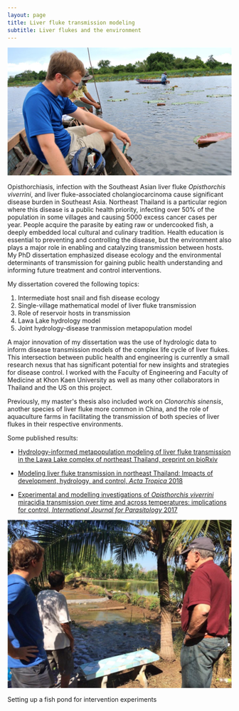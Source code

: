 ```yaml
---
layout: page
title: Liver fluke transmission modeling
subtitle: Liver flukes and the environment
---
```

![Collecting water samples](/img/CollectingWater.png)

Opisthorchiasis, infection with the Southeast Asian liver fluke _Opisthorchis viverrini_, and liver fluke-associated cholangiocarcinoma cause significant disease burden in Southeast Asia. Northeast Thailand is a particular region where this disease is a public health priority, infecting over 50% of the population in some villages and causing 5000 excess cancer cases per year. People acquire the parasite by eating raw or undercooked fish, a deeply embedded local cultural and culinary tradition. Health education is essential to preventing and controlling the disease, but the environment also plays a major role in enabling and catalyzing transmission between hosts. My PhD dissertation emphasized disease ecology and the environmental determinants of transmission for gaining public health understanding and informing future treatment and control interventions.

My dissertation covered the following topics:
1. Intermediate host snail and fish disease ecology
2. Single-village mathematical model of liver fluke transmission
3. Role of reservoir hosts in transmission
4. Lawa Lake hydrology model
5. Joint hydrology-disease tranmission metapopulation model

A major innovation of my dissertation was the use of hydrologic data to inform disease transmission models of the complex life cycle of liver flukes. This intersection between public health and engineering is currently a small research nexus that has significant potential for new insights and strategies for disease control. I worked with the Faculty of Engineering and Faculty of Medicine at Khon Kaen University as well as many other collaborators in Thailand and the US on this project.

Previously, my master's thesis also included work on _Clonorchis sinensis_, another species of liver fluke more common in China, and the role of aquaculture farms in facilitating the transmission of both species of liver flukes in their respective environments.

Some published results:

* [Hydrology-informed metapopulation modeling of liver fluke transmission in the Lawa Lake complex of northeast Thailand, preprint on bioRxiv](https://www.biorxiv.org/content/10.1101/569913v1)

* [Modeling liver fluke transmission in northeast Thailand: Impacts of development, hydrology, and control, _Acta Tropica_ 2018](https://www.sciencedirect.com/science/article/pii/S0001706X18304601)

* [Experimental and modelling investigations of _Opisthorchis viverrini_ miracidia transmission over time and across temperatures: implications for control, _International Journal for Parasitology_ 2017](https://www.sciencedirect.com/science/article/abs/pii/S0020751917300425)

![Pond Construction](/img/PondConstruction.png)

Setting up a fish pond for intervention experiments
